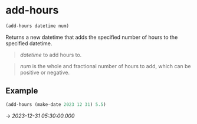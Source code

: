 # add-hours
```scheme
(add-hours datetime num)
```
Returns a new datetime that adds the specified number of hours to the specified datetime.

> *datetime* to add hours to.

> *num* is the whole and fractional number of hours to add, which can be positive or negative.

## Example
```scheme
(add-hours (make-date 2023 12 31) 5.5)
```
-> *2023-12-31 05:30:00.000*